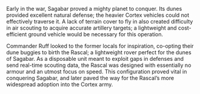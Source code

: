 
<p>Early in the war, Sagabar proved a mighty planet to conquer. Its dunes provided excellent natural defense; the heavier Cortex vehicles could not effectively traverse it. A lack of terrain cover to fly in also created difficulty in air scouting to acquire accurate artillery targets; a lightweight and cost-efficient ground vehicle would be necessary for this operation.</p>
<p>Commander Ruff looked to the former locals for inspiration, co-opting their dune buggies to birth the Rascal; a lightweight rover perfect for the dunes of Sagabar. As a disposable unit meant to exploit gaps in defenses and send real-time scouting data, the Rascal was designed with essentially no armour and an utmost focus on speed. This configuration proved vital in conquering Sagabar, and later paved the way for the Rascal’s more widespread adoption into the Cortex army.</p>


